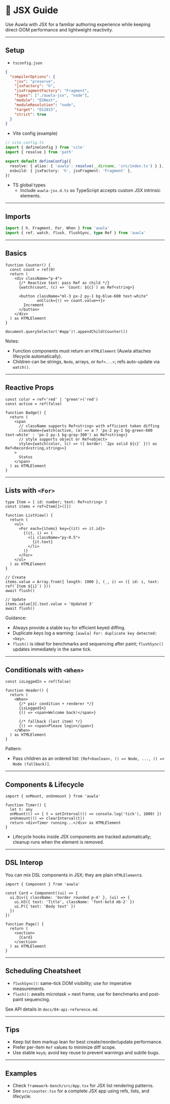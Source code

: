 # 🧩 JSX Guide

Use Auwla with JSX for a familiar authoring experience while keeping direct-DOM performance and lightweight reactivity.

---

## Setup

- `tsconfig.json`
```json
{
  "compilerOptions": {
    "jsx": "preserve",
    "jsxFactory": "h",
    "jsxFragmentFactory": "Fragment",
    "types": ["./auwla-jsx", "node"],
    "module": "ESNext",
    "moduleResolution": "node",
    "target": "ES2015",
    "strict": true
  }
}
```

- Vite config (example)
```ts
// vite.config.ts
import { defineConfig } from 'vite'
import { resolve } from 'path'

export default defineConfig({
  resolve: { alias: { 'auwla': resolve(__dirname, 'src/index.ts') } },
  esbuild: { jsxFactory: 'h', jsxFragment: 'Fragment' },
})
```

- TS global types
  - Include `auwla-jsx.d.ts` so TypeScript accepts custom JSX intrinsic elements.

---

## Imports

```ts
import { h, Fragment, For, When } from 'auwla'
import { ref, watch, flush, flushSync, type Ref } from 'auwla'
```

---

## Basics

```tsx
function Counter() {
  const count = ref(0)
  return (
    <div className="p-4">
      {/* Reactive text: pass Ref as child */}
      {watch(count, (c) => `Count: ${c}`) as Ref<string>}

      <button className="ml-3 px-2 py-1 bg-blue-600 text-white"
              onClick={() => count.value++}>
        Increment
      </button>
    </div>
  ) as HTMLElement
}

document.querySelector('#app')!.appendChild(Counter())
```

Notes:
- Function components must return an `HTMLElement` (Auwla attaches lifecycle automatically).
- Children can be strings, `Node`, arrays, or `Ref<...>`; refs auto-update via `watch()`.

---

## Reactive Props

```tsx
const color = ref<'red' | 'green'>('red')
const active = ref(false)

function Badge() {
  return (
    <span
      // className supports Ref<string> with efficient token diffing
      className={watch(active, (a) => a ? 'px-2 py-1 bg-green-600 text-white' : 'px-2 py-1 bg-gray-300') as Ref<string>}
      // style supports object or Ref<object>
      style={watch(color, (c) => ({ border: `2px solid ${c}` })) as Ref<Record<string,string>>}
    >
      Status
    </span>
  ) as HTMLElement
}
```

---

## Lists with `<For>`

```tsx
type Item = { id: number; text: Ref<string> }
const items = ref<Item[]>([])

function ListView() {
  return (
    <ul>
      <For each={items} key={(it) => it.id}>
        {(it, i) => (
          <li className="py-0.5">
            {it.text}
          </li>
        )}
      </For>
    </ul>
  ) as HTMLElement
}

// Create
items.value = Array.from({ length: 1000 }, (_, i) => ({ id: i, text: ref(`Item ${i}`) }))
await flush()

// Update
items.value[3].text.value = 'Updated 3'
await flush()
```

Guidance:
- Always provide a stable `key` for efficient keyed diffing.
- Duplicate keys log a warning: `[auwla] For: duplicate key detected: <key>`.
- `flush()` is ideal for benchmarks and sequencing after paint; `flushSync()` updates immediately in the same tick.

---

## Conditionals with `<When>`

```tsx
const isLoggedIn = ref(false)

function Header() {
  return (
    <When>
      {/* pair condition + renderer */}
      {isLoggedIn}
      {() => <span>Welcome back!</span>}

      {/* fallback (last item) */}
      {() => <span>Please login</span>}
    </When>
  ) as HTMLElement
}
```

Pattern:
- Pass children as an ordered list: `[Ref<boolean>, () => Node, ..., () => Node (fallback)]`.

---

## Components & Lifecycle

```tsx
import { onMount, onUnmount } from 'auwla'

function Timer() {
  let t: any
  onMount(() => { t = setInterval(() => console.log('tick'), 1000) })
  onUnmount(() => clearInterval(t))
  return <div>Timer running...</div> as HTMLElement
}
```

- Lifecycle hooks inside JSX components are tracked automatically; cleanup runs when the element is removed.

---

## DSL Interop

You can mix DSL components in JSX; they are plain `HTMLElement`s.

```tsx
import { Component } from 'auwla'

const Card = Component((ui) => {
  ui.Div({ className: 'border rounded p-4' }, (ui) => {
    ui.H3({ text: 'Title', className: 'font-bold mb-2' })
    ui.P({ text: 'Body text' })
  })
})

function Page() {
  return (
    <section>
      {Card}
    </section>
  ) as HTMLElement
}
```

---

## Scheduling Cheatsheet

- `flushSync()`: same-tick DOM visibility; use for imperative measurements.
- `flush()`: awaits microtask + next frame; use for benchmarks and post-paint sequencing.

See API details in `docs/04-api-reference.md`.

---

## Tips

- Keep list item markup lean for best create/reorder/update performance.
- Prefer per-item `Ref` values to minimize diff scope.
- Use stable `key`s; avoid key reuse to prevent warnings and subtle bugs.

---

## Examples

- Check `framework-bench/src/App.tsx` for JSX list rendering patterns.
- See `src/counter.tsx` for a complete JSX app using refs, lists, and lifecycle.